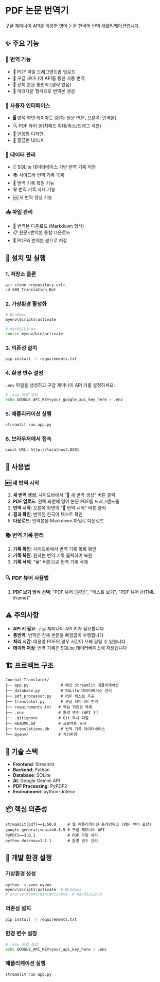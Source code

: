 # PDF 논문 번역기

구글 제미나이 API를 이용한 영어 논문 한국어 번역 애플리케이션입니다.

## ✨ 주요 기능

### 🔄 번역 기능
- 📄 PDF 파일 드래그앤드롭 업로드
- 🤖 구글 제미나이 API를 통한 자동 번역
- 🎯 전체 본문 통번역 (생략 없음)
- 📝 마크다운 형식으로 번역본 생성

### 📱 사용자 인터페이스
- 🖥️ 양쪽 화면 레이아웃 (왼쪽: 원문 PDF, 오른쪽: 번역본)
- 🔍 PDF 뷰어 (터치패드 확대/축소/드래그 지원)
- 📱 반응형 디자인
- 🎨 깔끔한 UI/UX

### 💾 데이터 관리
- 🗄️ SQLite 데이터베이스 기반 번역 기록 저장
- 📚 사이드바 번역 기록 목록
- 🔄 번역 기록 복원 기능
- 🗑️ 번역 기록 삭제 기능
- 🆕 새 번역 생성 기능

### 📥 파일 관리
- 📄 번역본 다운로드 (Markdown 형식)
- 📋 원문+번역본 통합 다운로드
- 💾 PDF와 번역본 쌍으로 저장

## 🚀 설치 및 실행

### 1. 저장소 클론
```bash
git clone <repository-url>
cd 008_Translation_Bot
```

### 2. 가상환경 활성화
```bash
# Windows
myenv\Scripts\activate

# macOS/Linux
source myenv/bin/activate
```

### 3. 의존성 설치
```bash
pip install -r requirements.txt
```

### 4. 환경 변수 설정
`.env` 파일을 생성하고 구글 제미나이 API 키를 설정하세요:
```bash
# .env 파일 생성
echo GOOGLE_API_KEY=your_google_api_key_here > .env
```

### 5. 애플리케이션 실행
```bash
streamlit run app.py
```

### 6. 브라우저에서 접속
```
Local URL: http://localhost:8501
```

## 📖 사용법

### 🆕 새 번역 시작
1. **새 번역 생성**: 사이드바에서 "📄 새 번역 생성" 버튼 클릭
2. **PDF 업로드**: 왼쪽 화면에 영어 논문 PDF를 드래그앤드롭
3. **번역 시작**: 오른쪽 화면의 "🔄 번역 시작" 버튼 클릭
4. **결과 확인**: 번역된 한국어 텍스트 확인
5. **다운로드**: 번역본을 Markdown 파일로 다운로드

### 📚 번역 기록 관리
1. **기록 확인**: 사이드바에서 번역 기록 목록 확인
2. **기록 복원**: 원하는 번역 기록 클릭하여 복원
3. **기록 삭제**: "🗑️" 버튼으로 번역 기록 삭제

### 🔍 PDF 뷰어 사용법
1. **PDF 보기 방식 선택**: "PDF 뷰어 (권장)", "텍스트 보기", "PDF 뷰어 (HTML iframe)"

## ⚠️ 주의사항

- **API 키 필요**: 구글 제미나이 API 키가 필요합니다
- **통번역**: 번역은 전체 본문을 빠짐없이 수행합니다
- **처리 시간**: 대용량 PDF의 경우 시간이 오래 걸릴 수 있습니다
- **데이터 저장**: 번역 기록은 SQLite 데이터베이스에 저장됩니다

## 🏗️ 프로젝트 구조

```
Journal_Translator/
├── app.py              # 메인 Streamlit 애플리케이션
├── database.py         # SQLite 데이터베이스 관리
├── pdf_processor.py    # PDF 텍스트 추출
├── translator.py       # 구글 제미나이 번역
├── requirements.txt   # 핵심 의존성 목록
├── .env               # 환경 변수 (API 키)
├── .gitignore         # Git 무시 파일
├── README.md          # 프로젝트 문서
├── translations.db     # 번역 기록 데이터베이스
└── myenv/             # 가상환경
```

## 🔧 기술 스택

- **Frontend**: Streamlit
- **Backend**: Python
- **Database**: SQLite
- **AI**: Google Gemini API
- **PDF Processing**: PyPDF2
- **Environment**: python-dotenv

## 📦 핵심 의존성

```
streamlit[pdf]==1.50.0     # 웹 애플리케이션 프레임워크 (PDF 뷰어 포함)
google-generativeai==0.8.5 # 구글 제미나이 API
PyPDF2==3.0.1              # PDF 파일 처리
python-dotenv==1.1.1       # 환경 변수 관리
```

## 🚀 개발 환경 설정

### 가상환경 생성
```bash
python -m venv myenv
myenv\Scripts\activate  # Windows
# source myenv/bin/activate  # macOS/Linux
```

### 의존성 설치
```bash
pip install -r requirements.txt
```

### 환경 변수 설정
```bash
# .env 파일 생성
echo GOOGLE_API_KEY=your_api_key_here > .env
```

### 애플리케이션 실행
```bash
streamlit run app.py
```
